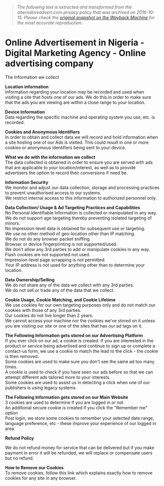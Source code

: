 > *The following text is extracted and transformed from the alternativeadvert.com privacy policy that was archived on 2016-10-15. Please check the [original snapshot on the Wayback Machine](https://web.archive.org/web/20161015133528id_/https%3A//www.alternativeadvert.com/%3Fprivacy) for the most accurate reproduction.*

# Online Advertisement in Nigeria - Digital Marketing Agency - Online advertising company

The Information we collect

**Location information**  
Information regarding your location may be recorded and used when visiting a site that hosts one of our ads. We do this in order to make sure that the ads you are viewing are within a close range to your location.

**Device Information**  
Data regarding the specific machine and operating system you use, etc. is recorded.

**Cookies and Anonymous Identifiers**  
In order to obtain and collect data we will record and hold information when a site hosting one of our Ads is visited. This could result in one or more cookies or anonymous identifiers being sent to your device.

**What we do with the information we collect**  
The data collected is obtained in order to ensure you are served with ads that are applicable to your location/interest, as well as to provide advertisers the option to record their conversions if need be.

**Information Security**  
We monitor and adjust our data collection, storage and processing practices to prevent unauthorised access to our systems.  
We restrict internal access to this information to authorized personnel only.

**Data Collection/ Usage & Ad Targeting Practices and Capabilities**  
No Personal Identifiable Information is collected or manipulated in any way.  
We do not support age targeting thereby preventing isolated targeting of minors.  
No impression-level data is obtained for subsequent use or targeting.  
We use no other method of geo-location other than IP matching.  
We do not do any browser packet sniffing.  
Browser or device fingerprinting is not supported/used.  
We don't allow any 3rd parties to add or manipulate cookies in any way.  
Flash cookies are not supported not used.  
Impression-level page scrapping is not permitted.  
Your IP address is not used for anything other than to determine your location.

**Data Ownership/Selling**  
We do not share any of the data we collect with any 3rd parties.  
We do not sell or trade any of the data that we collect.

**Cookie Usage, Cookie Matching, and Cookie Lifetime**  
We use cookies for our own targeting purposes only and do not match our cookies with those of any 3rd parties.  
Our cookies do not live longer than 2 years.  
We cannot access your machine nor the cookies we've stored on it unless you are visiting our site or one of the sites that has our ad tags on it.

**The Following Information gets stored on our Advertising Platform**  
If you ever click on our ad, a cookie is created. If you are interested in the product or service being advertised and continue to sign up or complete a contact-us form, we use a cookie to match the lead to the click - the cookie is then removed.  
Some cookies are used to make sure you don't see the same ad too many times.  
A cookie is used to check if you have seen our ads before so that we can attempt different ads tailored more to your interests.  
Some cookies are used to assist us in detecting a click when one of our publishers is using legacy systems.

**The Following Information gets stored on our Main Website**  
3 cookies are used to determine if you are logged in or not  
An additional secure cookie is created if you click the "Remember me" option  
Post login, we store some cookies to remember your selected date range, language preference, etc - these improve your experience of our logged in area

**Refund Policy**

We do not refund money for service that can be delivered but if you make payment in error it will be refunded, we will replace or compensate users but no refund. 

**How to Remove our Cookies**  
To remove cookies, follow this link which explains exactly how to remove cookies for any site in any browser.

